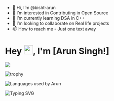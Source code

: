 - 👋 Hi, I’m @bisht-arun
- 👀 I’m interested in Contributing in Open Source
- 🌱 I’m currently learning DSA in C++
- 💞️ I’m looking to collaborate on Real life projects
- 📫 How to reach me - Just one text away



# Hey <img src="https://github.com/TheDudeThatCode/TheDudeThatCode/blob/master/Assets/Hi.gif" width="29px">, I'm [Arun Singh!]

<!-- <img  src="https://github-readme-stats.vercel.app/api/top-langs/?username=bisht-arun&layout=compact&theme=dark" /> -->

<img src="https://github-readme-stats.vercel.app/api?username=bisht-arun&show_icons=true&locale=en&theme=radical&hide_border=true">

![trophy](https://github-profile-trophy.vercel.app/?username=bisht-arun)

![Languages used by Arun](https://github-readme-stats.vercel.app/api/top-langs/?username=bisht-arun&hide_border=true&langs_count=10&layout=compact)

![Typing SVG](https://readme-typing-svg.herokuapp.com?font=Calibri&size=30&color=68F72F&duration=3000&center=true&width=446&lines=My+Name+is+Arun+Singh)

<!-- ![Activity Graph](https://activity-graph.herokuapp.com/graph?username=bisht-arun&theme=react-dark) -->



<!---
bisht-arun/bisht-arun is a ✨ special ✨ repository because its `README.md` (this file) appears on your GitHub profile.
You can click the Preview link to take a look at your changes.
--->
